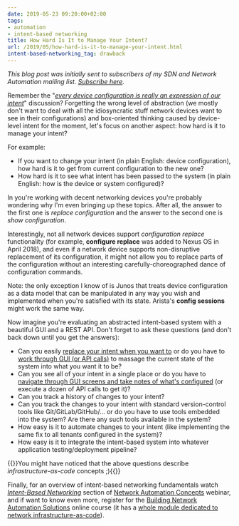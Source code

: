 ```yaml
---
date: 2019-05-23 09:20:00+02:00
tags:
- automation
- intent-based networking
title: How Hard Is It to Manage Your Intent?
url: /2019/05/how-hard-is-it-to-manage-your-intent.html
intent-based-networking_tag: drawback
---
```

*This blog post was initially sent to subscribers of my SDN and Network Automation mailing list. *[*Subscribe here*](http://www.ipspace.net/Subscribe/Five_SDN_Tips)*.*

Remember the "[*every device configuration is really an expression of our intent*](https://blog.ipspace.net/2018/06/what-is-intent-based-networking.html)" discussion? Forgetting the wrong level of abstraction (we mostly don't want to deal with all the idiosyncratic stuff network devices want to see in their configurations) and box-oriented thinking caused by device-level intent for the moment, let's focus on another aspect: how hard is it to manage your intent?
<!--more-->
For example:

-   If you want to change your intent (in plain English: device configuration), how hard is it to get from current configuration to the new one?
-   How hard is it to see what intent has been passed to the system (in plain English: how is the device or system configured)?

In you're working with decent networking devices you're probably wondering why I'm even bringing up these topics. After all, the answer to the first one is *replace configuration* and the answer to the second one is *show configuration*.

Interestingly, not all network devices support *configuration replace* functionality (for example, **configure replace** was added to Nexus OS in April 2018), and even if a network device supports non-disruptive replacement of its configuration, it might not allow you to replace parts of the configuration without an interesting carefully-choreographed dance of configuration commands.

Note: the only exception I know of is Junos that treats device configuration as a data model that can be manipulated in any way you wish and implemented when you're satisfied with its state. Arista's **config sessions** might work the same way.

Now imagine you're evaluating an abstracted intent-based system with a beautiful GUI and a REST API. Don't forget to ask these questions (and don't back down until you get the answers):

-   Can you easily [replace your intent when you want to](http://blog.ipspace.net/2018/04/dont-get-obsessed-with-rest-api.html) or do you have to [work through GUI (or API calls)](http://blog.ipspace.net/2018/05/layers-of-single-pane-of-glass.html) to massage the current state of the system into what you want it to be?
-   Can you see all of your intent in a single place or do you have to [navigate through GUI screens and take notes of what's configured](http://blog.ipspace.net/2018/06/automation-win-document-cisco-aci.html) (or execute a dozen of API calls to get it)?
-   Can you track a history of changes to your intent?
-   Can you track the changes to your intent with standard version-control tools like Git/GitLab/GitHub/... or do you have to use tools embedded into the system? Are there any such tools available in the system?
-   How easy is it to automate changes to your intent (like implementing the same fix to all tenants configured in the system)?
-   How easy is it to integrate the intent-based system into whatever application testing/deployment pipeline?

{{<note info>}}You might have noticed that the above questions describe *infrastructure-as-code* concepts ;){{</note>}}

Finally, for an overview of intent-based networking fundamentals watch [*Intent-Based Networking*](https://my.ipspace.net/bin/list?id=AutConcepts#INTENT) section of [Network Automation Concepts](https://www.ipspace.net/Network_Automation_Concepts) webinar, and if want to know even more, register for the [Building Network Automation Solutions](http://www.ipspace.net/Building_Network_Automation_Solutions) online course (it has a [whole module dedicated to network infrastructure-as-code](https://my.ipspace.net/bin/list?id=NetAutSol&module=7)).
